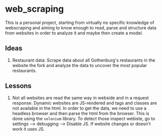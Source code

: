 # web_scraping

This is a personal project, starting from virtually no specific knowledge of webscraping and aiming to 
know enough to read, parse and structure data from websites in order to analyze it and maybe then create a
model.

## Ideas

1. Restaurant data: Scrape data about all Gothenburg's restaurants in the website the fork and analyze the data
to uncover the most popular restaurants.

## Lessons

1. Not all websites are read the same way in webside and in a request response. Dynamic websites are JS-rendered and tags and classes are not available in the html. In order to get the data, we need to use a headless browser and then parse the html from the browser. This is done using the `selenium` library.
To detect those inspect webiste, go to settings --> debugging --> Disable JS. If website changes or doesn't work it uses JS.

